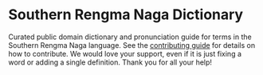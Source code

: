 
# Southern Rengma Naga Dictionary

Curated public domain dictionary and pronunciation guide for terms in the Southern Rengma Naga language. See the [contributing guide](https://github.com/drumworkteam/term/blob/make/.github/contributing.md) for details on how to contribute. We would love your support, even if it is just fixing a word or adding a single definition. Thank you for all your help!
